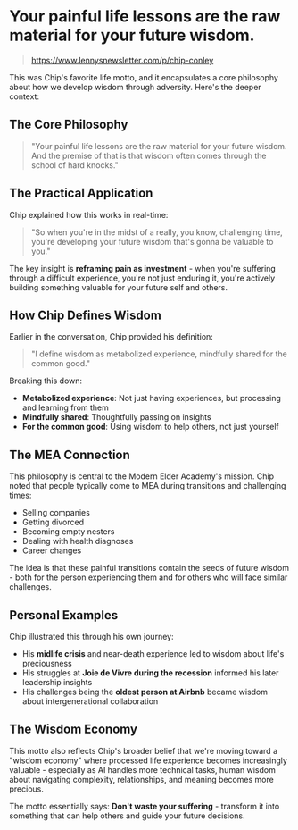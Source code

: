 # Your painful life lessons are the raw material for your future wisdom. 
> https://www.lennysnewsletter.com/p/chip-conley

This was Chip's favorite life motto, and it encapsulates a core philosophy about how we develop wisdom through adversity. Here's the deeper context:

## The Core Philosophy

> "Your painful life lessons are the raw material for your future wisdom. And the premise of that is that wisdom often comes through the school of hard knocks."

## The Practical Application

Chip explained how this works in real-time:

> "So when you're in the midst of a really, you know, challenging time, you're developing your future wisdom that's gonna be valuable to you."

The key insight is **reframing pain as investment** - when you're suffering through a difficult experience, you're not just enduring it, you're actively building something valuable for your future self and others.

## How Chip Defines Wisdom

Earlier in the conversation, Chip provided his definition:

> "I define wisdom as metabolized experience, mindfully shared for the common good."

Breaking this down:
- **Metabolized experience**: Not just having experiences, but processing and learning from them
- **Mindfully shared**: Thoughtfully passing on insights
- **For the common good**: Using wisdom to help others, not just yourself

## The MEA Connection

This philosophy is central to the Modern Elder Academy's mission. Chip noted that people typically come to MEA during transitions and challenging times:
- Selling companies
- Getting divorced  
- Becoming empty nesters
- Dealing with health diagnoses
- Career changes

The idea is that these painful transitions contain the seeds of future wisdom - both for the person experiencing them and for others who will face similar challenges.

## Personal Examples

Chip illustrated this through his own journey:
- His **midlife crisis** and near-death experience led to wisdom about life's preciousness
- His struggles at **Joie de Vivre during the recession** informed his later leadership insights
- His challenges being the **oldest person at Airbnb** became wisdom about intergenerational collaboration

## The Wisdom Economy

This motto also reflects Chip's broader belief that we're moving toward a "wisdom economy" where processed life experience becomes increasingly valuable - especially as AI handles more technical tasks, human wisdom about navigating complexity, relationships, and meaning becomes more precious.

The motto essentially says: **Don't waste your suffering** - transform it into something that can help others and guide your future decisions.